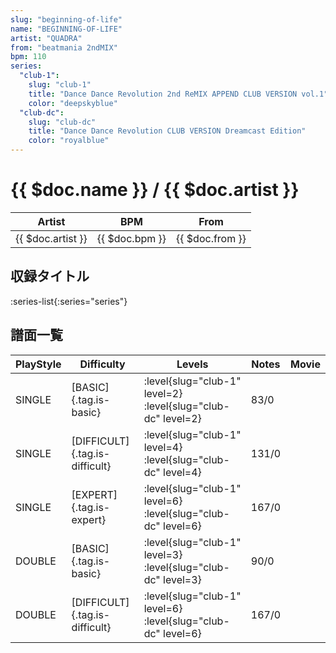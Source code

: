 ```yaml
---
slug: "beginning-of-life"
name: "BEGINNING-OF-LIFE"
artist: "QUADRA"
from: "beatmania 2ndMIX"
bpm: 110
series:
  "club-1":
    slug: "club-1"
    title: "Dance Dance Revolution 2nd ReMIX APPEND CLUB VERSION vol.1"
    color: "deepskyblue"
  "club-dc":
    slug: "club-dc"
    title: "Dance Dance Revolution CLUB VERSION Dreamcast Edition"
    color: "royalblue"
---
```


# {{ $doc.name }} / {{ $doc.artist }}

|Artist|BPM|From|
|------|---|----|
|{{ $doc.artist }}|{{ $doc.bpm }}|{{ $doc.from }}|

## 収録タイトル

:series-list{:series="series"}

## 譜面一覧

|PlayStyle|Difficulty|Levels|Notes|Movie|
|---------|----------|------|-----|-----|
|SINGLE|[BASIC]{.tag.is-basic}|:level{slug="club-1" level=2} :level{slug="club-dc" level=2}|83/0||
|SINGLE|[DIFFICULT]{.tag.is-difficult}|:level{slug="club-1" level=4} :level{slug="club-dc" level=4}|131/0||
|SINGLE|[EXPERT]{.tag.is-expert}|:level{slug="club-1" level=6} :level{slug="club-dc" level=6}|167/0||
|DOUBLE|[BASIC]{.tag.is-basic}|:level{slug="club-1" level=3} :level{slug="club-dc" level=3}|90/0||
|DOUBLE|[DIFFICULT]{.tag.is-difficult}|:level{slug="club-1" level=6} :level{slug="club-dc" level=6}|167/0||
